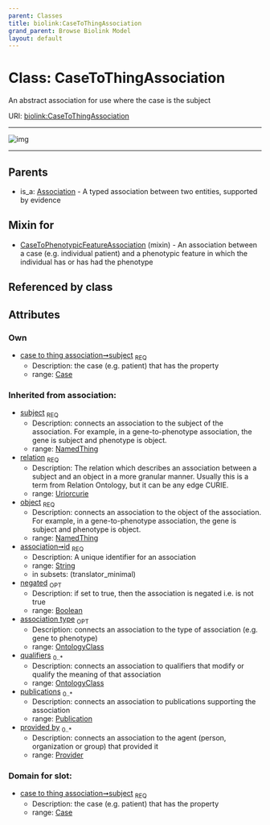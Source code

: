```yaml
---
parent: Classes
title: biolink:CaseToThingAssociation
grand_parent: Browse Biolink Model
layout: default
---
```


# Class: CaseToThingAssociation


An abstract association for use where the case is the subject

URI: [biolink:CaseToThingAssociation](https://w3id.org/biolink/vocab/CaseToThingAssociation)


---

![img](http://yuml.me/diagram/nofunky;dir:TB/class/[Publication],[Provider],[OntologyClass],[NamedThing],[Case]%3Csubject%201..1-%20[CaseToThingAssociation%7Crelation(i):uriorcurie;id(i):string;negated(i):boolean%20%3F],[CaseToPhenotypicFeatureAssociation]uses%20-.-%3E[CaseToThingAssociation],[Association]%5E-[CaseToThingAssociation],[CaseToPhenotypicFeatureAssociation],[Case],[Association])

---


## Parents

 *  is_a: [Association](Association.md) - A typed association between two entities, supported by evidence

## Mixin for

 * [CaseToPhenotypicFeatureAssociation](CaseToPhenotypicFeatureAssociation.md) (mixin)  - An association between a case (e.g. individual patient) and a phenotypic feature in which the individual has or has had the phenotype

## Referenced by class


## Attributes


### Own

 * [case to thing association➞subject](case_to_thing_association_subject.md)  <sub>REQ</sub>
    * Description: the case (e.g. patient) that has the property
    * range: [Case](Case.md)

### Inherited from association:

 * [subject](subject.md)  <sub>REQ</sub>
    * Description: connects an association to the subject of the association. For example, in a gene-to-phenotype association, the gene is subject and phenotype is object.
    * range: [NamedThing](NamedThing.md)
 * [relation](relation.md)  <sub>REQ</sub>
    * Description: The relation which describes an association between a subject and an object in a more granular manner. Usually this is a term from Relation Ontology, but it can be any edge CURIE.
    * range: [Uriorcurie](types/Uriorcurie.md)
 * [object](object.md)  <sub>REQ</sub>
    * Description: connects an association to the object of the association. For example, in a gene-to-phenotype association, the gene is subject and phenotype is object.
    * range: [NamedThing](NamedThing.md)
 * [association➞id](association_id.md)  <sub>REQ</sub>
    * Description: A unique identifier for an association
    * range: [String](types/String.md)
    * in subsets: (translator_minimal)
 * [negated](negated.md)  <sub>OPT</sub>
    * Description: if set to true, then the association is negated i.e. is not true
    * range: [Boolean](types/Boolean.md)
 * [association type](association_type.md)  <sub>OPT</sub>
    * Description: connects an association to the type of association (e.g. gene to phenotype)
    * range: [OntologyClass](OntologyClass.md)
 * [qualifiers](qualifiers.md)  <sub>0..*</sub>
    * Description: connects an association to qualifiers that modify or qualify the meaning of that association
    * range: [OntologyClass](OntologyClass.md)
 * [publications](publications.md)  <sub>0..*</sub>
    * Description: connects an association to publications supporting the association
    * range: [Publication](Publication.md)
 * [provided by](provided_by.md)  <sub>0..*</sub>
    * Description: connects an association to the agent (person, organization or group) that provided it
    * range: [Provider](Provider.md)

### Domain for slot:

 * [case to thing association➞subject](case_to_thing_association_subject.md)  <sub>REQ</sub>
    * Description: the case (e.g. patient) that has the property
    * range: [Case](Case.md)
